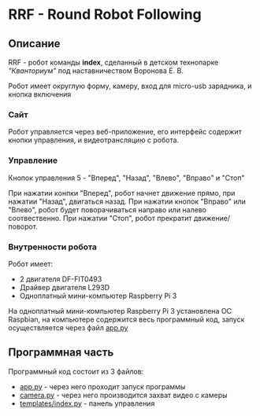 # RRF - Round Robot Following

## **Описание**

RRF - робот команды __index__, сделанный в детском технопарке _"Кванториум"_
под наставничеством Воронова Е. В.

Робот имеет округлую форму, камеру, вход для micro-usb зарядника, и кнопка включения

### **Сайт**

Робот управляется через веб-приложение, его интерфейс содержит кнопки управления, и видеотрансляцию с робота.

### **Управление**

Кнопок управления 5 - "Вперед", "Назад", "Влево", "Вправо" и "Стоп"

При нажатии конпки "Вперед", робот начнет движение прямо, при нажатии "Назад", двигаться назад. При нажатии кнопок "Вправо" или "Влево", робот будет поворачиваться направо или налево соотвественно. При нажатии "Стоп", робот прекратит движение/поворот.

### **Внутренности робота**
Робот имеет:
* 2 двигателя DF-FIT0493
* Драйвер двигателя L293D
* Одноплатный мини-компьютер Raspberry Pi 3

На одноплатный мини-компьютер Raspberry Pi 3 установлена ОС Raspbian, на компьютере содержится весь программный код, запуск осуществляется через файл [app.py](https://github.com/nrav5tvennik/CRT/blob/main/app.py) 

## **Программная часть**

Программный код состоит из 3 файлов:
* [app.py](https://github.com/nrav5tvennik/CRT/blob/main/app.py)  - через него проходит запуск программы
* [camera.py](https://github.com/nrav5tvennik/CRT/blob/main/camera.py)  - через него производится захват видео с камеры
* [templates/](https://github.com/nrav5tvennik/CRT/tree/main/templates)[index.py](https://github.com/nrav5tvennik/CRT/blob/main/templates/index.html) - панель управления

